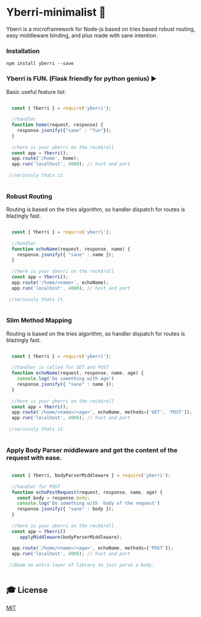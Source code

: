 # Yberri-minimalist 🚀

Yberri is a microframework for Node-js based on tries based robust routing, easy middleware binding, and plus made with sane intention.

### Installation

```shell
npm install yberri --save
```

### Yberri is FUN. (Flask friendly for python genius) ▶️ 
Basic useful feature list:

```javascript

  const { Yberri } = require('yberri');
  
  //handler
  function home(request, response) {
  	response.jsonify({"sane" : "fun"});
  }
  
  //here is your yberri on the rock$roll
  const app = Yberri();
  app.route('/home', home);
  app.run('localhost', 4000); // host and port
  
 //seriosuly thats it. 
  

```


### Robust Routing
Routing is based on the tries algorithm, so handler dispatch for routes is blazingly fast.
```javascript

  const { Yberri } = require('yberri');
  
  //handler
  function echoName(request, response, name) {
  	response.jsonify({ "sane" : name });
  }
  
  //here is your yberri on the rock$roll
  const app = Yberri();
  app.route('/home/<name>', echoName);
  app.run('localhost', 4000); // host and port
  
 //seriosuly thats it. 
  

```

### Slim Method Mapping 
Routing is based on the tries algorithm, so handler dispatch for routes is blazingly fast.
```javascript

  const { Yberri } = require('yberri');
  
  //handler is called for GET and POST
  function echoName(request, response, name, age) {
  	console.log('Do something with age')
  	response.jsonify({ "sane" : name });
  }
  
  //here is your yberri on the rock$roll
  const app = Yberri();
  app.route('/home/<name>/<age>', echoName, methods=['GET', 'POST']);
  app.run('localhost', 4000); // host and port
  
 //seriosuly thats it. 
  

```

### Apply Body Parser middleware and get the content of the request with ease. 

```javascript

  const { Yberri, bodyParserMiddleware } = require('yberri');
  
  //handler for POST
  function echoPostRequest(request, response, name, age) {
    const body = response.body;
  	console.log('Do something with  body of the request')
  	response.jsonify({ "sane" : body });
  }
  
  //here is your yberri on the rock$roll
  const app = Yberri()
    .applyMiddleware(bodyParserMiddleware);
    
  app.route('/home/<name>/<age>', echoName, methods=['POST']);
  app.run('localhost', 4000); // host and port
  
 //Boom no extra layer of library to just parse a body. 
  

```
## 🎓 License

[MIT](http://webpro.mit-license.org/)





